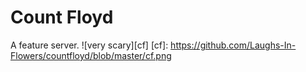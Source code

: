 # Count Floyd

A feature server.
![very scary][cf]
[cf]: https://github.com/Laughs-In-Flowers/countfloyd/blob/master/cf.png 
